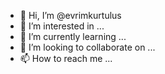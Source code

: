 - 👋 Hi, I’m @evrimkurtulus
- 👀 I’m interested in ...
- 🌱 I’m currently learning ...
- 💞️ I’m looking to collaborate on ...
- 📫 How to reach me ...

<!---
evrimkurtulus/evrimkurtulus is a ✨ special ✨ repository because its `README.md` (this file) appears on your GitHub profile.
You can click the Preview link to take a look at your changes.
--->
